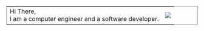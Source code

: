 


<table frame="box">
    <tr>
      <td>Hi There,<br>I am a computer engineer and a software developer.</td><td><img src="https://media.giphy.com/media/Nx0rz3jtxtEre/giphy.gif"></td>
    </tr>
</table>
